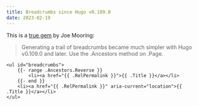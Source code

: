```yaml
---
title: Breadcrumbs since Hugo v0.109.0
date: 2023-02-19
---
```


This is a [true gem](https://discourse.gohugo.io/t/breadcrumb-gives-error-when-two-files-in-different-folders-have-the-same-name/42972/4) by Joe Mooring:

> Generating a trail of breadcrumbs became much simpler with Hugo v0.109.0 and later. Use the .Ancestors method on .Page.

```
<ul id="breadcrumbs">
    {{- range .Ancestors.Reverse }}
        <li><a href="{{ .RelPermalink }}">{{ .Title }}</a></li>
    {{- end }}
    <li><a href="{{ .RelPermalink }}" aria-current="location">{{ .Title }}</a></li>
</ul>
```